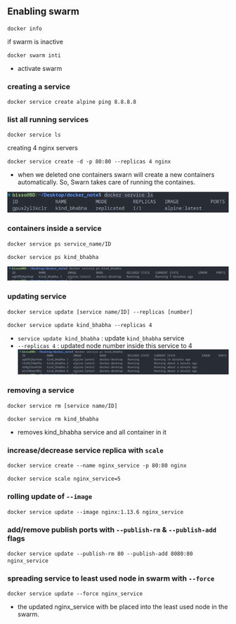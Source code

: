 ## Enabling swarm

```shell
docker info
```

if swarm is inactive

```shell
docker swarm inti
```

- activate swarm

### creating a service

```shell
docker service create alpine ping 8.8.8.8
```

### list all running services

```shell
docker service ls
```

creating 4 nginx servers

```shell
docker service create -d -p 80:80 --replicas 4 nginx
```

- when we deleted one containers swarn will create a new containers automatically. So, Swarn takes care of running the containes.

![service ls](resources/imgs/service_ls.png)

### containers inside a service

`docker service ps service_name/ID `

```shell
docker service ps kind_bhabha
```

![service ls](resources/imgs/service_ps.png)

### updating service

`docker service update [service name/ID] --replicas [number]`

```shell
docker service update kind_bhabha --replicas 4
```

- `service update kind_bhabha` : update `kind_bhabha` service
- `--replicas 4` : updated node number inside this service to 4
  ![service ps](resources/imgs/service_ps_kind_bhabha.png)

### removing a service

`docker service rm [service name/ID]`

```shell
docker service rm kind_bhabha
```

- removes kind_bhabha service and all container in it

### increase/decrease service replica with `scale`

```shell
docker service create --name nginx_service -p 80:80 nginx
```

```shell
docker service scale nginx_service=5
```

### rolling update of `--image`

```shell
docker service update --image nginx:1.13.6 nginx_service
```

### add/remove publish ports with `--publish-rm` & `--publish-add` flags

```shell
docker service update --publish-rm 80 --publish-add 8080:80 nginx_service
```

### spreading service to least used node in swarm with `--force`

```shell
docker service update --force nginx_service
```

- the updated nginx_service with be placed into the least used node in the swarm.
